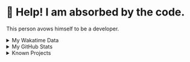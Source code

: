 # 🥺 Help! I am absorbed by the code. 

This person avows himself to be a developer.

<details>

<summary>My Wakatime Data</summary>

<!--START_SECTION:waka-->
![Lines of code](https://img.shields.io/badge/From%20Hello%20World%20I%27ve%20Written-8.9%20million%20lines%20of%20code-blue)

**🐱 My GitHub Data** 

> 📦 787.1 kB Used in GitHub's Storage 
 > 
> 🏆 783 Contributions in the Year 2024
 > 
> 🚫 Not Opted to Hire
 > 
> 📜 92 Public Repositories 
 > 
> 🔑 28 Private Repositories 
 > 
**I'm an Early 🐤** 

```text
🌞 Morning                2223 commits        ██████░░░░░░░░░░░░░░░░░░░   24.02 % 
🌆 Daytime                3977 commits        ███████████░░░░░░░░░░░░░░   42.98 % 
🌃 Evening                2979 commits        ████████░░░░░░░░░░░░░░░░░   32.19 % 
🌙 Night                  75 commits          ░░░░░░░░░░░░░░░░░░░░░░░░░   00.81 % 
```
📅 **I'm Most Productive on Tuesday** 

```text
Monday                   1149 commits        ███░░░░░░░░░░░░░░░░░░░░░░   12.42 % 
Tuesday                  1625 commits        ████░░░░░░░░░░░░░░░░░░░░░   17.56 % 
Wednesday                1625 commits        ████░░░░░░░░░░░░░░░░░░░░░   17.56 % 
Thursday                 1336 commits        ████░░░░░░░░░░░░░░░░░░░░░   14.44 % 
Friday                   1389 commits        ████░░░░░░░░░░░░░░░░░░░░░   15.01 % 
Saturday                 1146 commits        ███░░░░░░░░░░░░░░░░░░░░░░   12.38 % 
Sunday                   984 commits         ███░░░░░░░░░░░░░░░░░░░░░░   10.63 % 
```


**I Mostly Code in Go** 

```text
Go                       36 repos            █████████░░░░░░░░░░░░░░░░   35.29 % 
TeX                      6 repos             █░░░░░░░░░░░░░░░░░░░░░░░░   05.88 % 
Rust                     3 repos             █░░░░░░░░░░░░░░░░░░░░░░░░   02.94 % 
Swift                    3 repos             █░░░░░░░░░░░░░░░░░░░░░░░░   02.94 % 
Shell                    2 repos             ░░░░░░░░░░░░░░░░░░░░░░░░░   01.96 % 
```




 Last Updated on 16/06/2024 01:28:10 UTC
<!--END_SECTION:waka-->

</details>

<details>
 
 <summary>My GitHub Stats</summary>

[![CDFMLR's github stats](https://github-readme-stats.vercel.app/api?username=cdfmlr&count_private=true&show_icons=true)](https://github.com/anuraghazra/github-readme-stats)
 
</details>

<details>

<summary>Known Projects</summary>

[![Star History Chart](https://api.star-history.com/svg?repos=cdfmlr/pyflowchart,cdfmlr/muvtuber,cdfmlr/crud,cdfmlr/murecom-verse-1,cdfmlr/murecom-intro&type=Date)](https://star-history.com/#cdfmlr/pyflowchart&cdfmlr/muvtuber&cdfmlr/crud&cdfmlr/murecom-verse-1&cdfmlr/murecom-intro&Date)

 </details>
